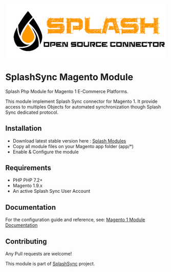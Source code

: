
[![N|Solid](https://github.com/SplashSync/Php-Core/blob/master/Resources/img/fake-image2.jpg)](http://www.splashsync.com)

# SplashSync Magento Module

Splash Php Module for Magento 1 E-Commerce Platforms.

This module implement Splash Sync connector for Magento 1. It provide access to multiples Objects for automated synchronization though Splash Sync dedicated protocol.

## Installation

* Download latest stable version here : [Splash Modules](http://www.splashsync.com/en/modules/)
* Copy all module files on your Magento app folder (app/*) 
* Enable & Configure the module

## Requirements

* PHP PHP 7.2+
* Magento 1.9.x
* An active Splash Sync User Account

## Documentation

For the configuration guide and reference, see: [Magento 1 Module Documentation](https://splashsync.github.io/Magento1)

## Contributing

Any Pull requests are welcome! 

This module is part of [SplashSync](http://www.splashsync.com) project.
